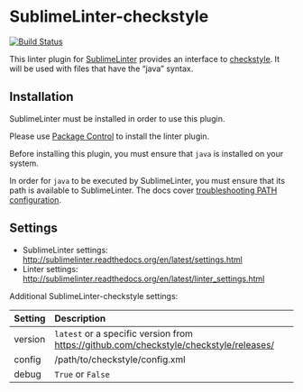 SublimeLinter-checkstyle
================================

[![Build Status](https://travis-ci.org/SublimeLinter/SublimeLinter-contrib-checkstyle.svg?branch=master)](https://travis-ci.org/SublimeLinter/SublimeLinter-contrib-checkstyle)

This linter plugin for [SublimeLinter](https://github.com/SublimeLinter/SublimeLinter) provides an interface to [checkstyle](https://checkstyle.org/). It will be used with files that have the “java” syntax.

## Installation
SublimeLinter must be installed in order to use this plugin. 

Please use [Package Control](https://packagecontrol.io) to install the linter plugin.

Before installing this plugin, you must ensure that `java` is installed on your system.

In order for `java` to be executed by SublimeLinter, you must ensure that its path is available to SublimeLinter. The docs cover [troubleshooting PATH configuration](http://sublimelinter.readthedocs.io/en/latest/troubleshooting.html#finding-a-linter-executable).

## Settings
- SublimeLinter settings: http://sublimelinter.readthedocs.org/en/latest/settings.html
- Linter settings: http://sublimelinter.readthedocs.org/en/latest/linter_settings.html

Additional SublimeLinter-checkstyle settings:

|Setting|Description    |
|:------|:--------------|
|version|`latest` or a specific version from https://github.com/checkstyle/checkstyle/releases/|
|config |/path/to/checkstyle/config.xml|
|debug  |`True` or `False`|
